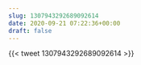 ```yaml
---
slug: 1307943292689092614
date: 2020-09-21 07:22:36+00:00
draft: false
---
```


{{< tweet 1307943292689092614 >}}
